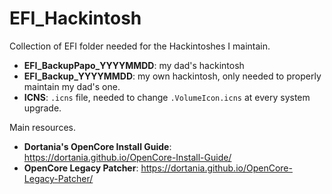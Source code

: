 # EFI_Hackintosh

Collection of EFI folder needed for the Hackintoshes I maintain.

* **EFI\_BackupPapo\_YYYYMMDD**: my dad's hackintosh
* **EFI\_Backup\_YYYYMMDD**: my own hackintosh, only needed to properly maintain my dad's one.
* **ICNS**: `.icns` file, needed to change `.VolumeIcon.icns` at every system upgrade.

Main resources.

* **Dortania's OpenCore Install Guide**: https://dortania.github.io/OpenCore-Install-Guide/
* **OpenCore Legacy Patcher**: https://dortania.github.io/OpenCore-Legacy-Patcher/
